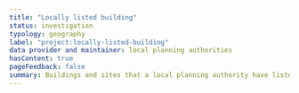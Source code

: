 ```yaml
---
title: "Locally listed building"
status: investigation
typology: geography
label: "project:locally-listed-building"
data provider and maintainer: local planning authorities
hasContent: true
pageFeedback: false
summary: Buildings and sites that a local planning authority have listed as having heritage value. This may give a additional protection to the building or site.
---
```

